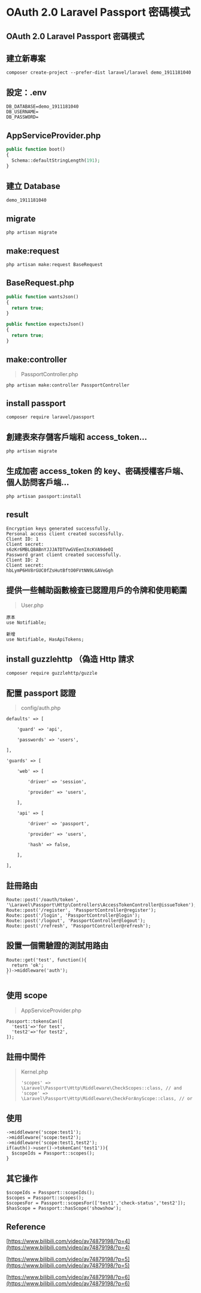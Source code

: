 # OAuth 2.0 Laravel Passport 密碼模式

## OAuth 2.0 Laravel Passport 密碼模式


## 建立新專案

```text
composer create-project --prefer-dist laravel/laravel demo_1911181040
```

## 設定：.env

```text
DB_DATABASE=demo_1911181040
DB_USERNAME=
DB_PASSWORD=
```

## AppServiceProvider.php

```php
public function boot()
{
  Schema::defaultStringLength(191);
}
```

## 建立 Database

```text
demo_1911181040
```

## migrate

```text
php artisan migrate
```

## make:request

```text
php artisan make:request BaseRequest
```

## BaseRequest.php

```php
public function wantsJson()
{
  return true;
}

public function expectsJson()
{
  return true;
}
```

## make:controller

> PassportController.php

```text
php artisan make:controller PassportController
```

## install passport

```text
composer require laravel/passport
```

## 創建表來存儲客戶端和 access\_token...

```text
php artisan migrate
```

## 生成加密 access\_token 的 key、密碼授權客戶端、個人訪問客戶端...

```text
php artisan passport:install
```

## result

```text
Encryption keys generated successfully.
Personal access client created successfully.
Client ID: 1
Client secret:
s6zKr6MBLQ8ABnYJJJATDTVwGVEenIXcKVA9de0I
Password grant client created successfully.
Client ID: 2
Client secret:
hbLymP6HV8rGUC0fZsHutBftO0FVtNN9LGAVeGgh
```

## 提供一些輔助函數檢查已認證用戶的令牌和使用範圍

> User.php

```text
原本
use Notifiable;

新增
use Notifiable, HasApiTokens;
```

## install guzzlehttp （偽造 Http 請求

```text
composer require guzzlehttp/guzzle
```

## 配置 passport 認證

> config/auth.php

```text
defaults' => [

    'guard' => 'api',

    'passwords' => 'users',

],
```

```text
'guards' => [

    'web' => [

        'driver' => 'session',

        'provider' => 'users',

    ],

    'api' => [

        'driver' => 'passport',

        'provider' => 'users',

        'hash' => false,

    ],

],
```

## 註冊路由

```text
Route::post('/oauth/token', '\Laravel\Passport\Http\Controllers\AccessTokenController@issueToken');
Route::post('/register', 'PassportController@register');
Route::post('/login', 'PassportController@login');
Route::post('/logout', 'PassportController@logout');
Route::post('/refresh', 'PassportController@refresh');
```

## 設置一個需驗證的測試用路由

```text
Route::get('test', function(){
  return 'ok';
})->middleware('auth');
`
```

## 使用 scope

> AppServiceProvider.php

```text
Passport::tokensCan([
  'test1'=>'for test',
  'test2'=>'for test2',
]);
```

## 註冊中間件

> Kernel.php
>
> ```text
> 'scopes' => \Laravel\Passport\Http\Middleware\CheckScopes::class, // and
> 'scope' => \Laravel\Passport\Http\Middleware\CheckForAnyScope::class, // or
> ```

## 使用

```text
->middleware('scope:test1');
->middleware('scope:test2');
->middleware('scope:test1,test2');
if(auth()->user()->tokenCan('test1')){
  $scopeIds = Passport::scopes();
}
```

## 其它操作

```text
$scopeIds = Passport::scopeIds();
$scopes = Passport::scopes();
$scopesFor = Passport::scopesFor(['test1','check-status','test2']);
$hasScope = Passport::hasScope('showshow');
```

## Reference

[https://www.bilibili.com/video/av74879198/?p=4](https://www.bilibili.com/video/av74879198/?p=4)

[https://www.bilibili.com/video/av74879198/?p=5](https://www.bilibili.com/video/av74879198/?p=5)

[https://www.bilibili.com/video/av74879198/?p=6](https://www.bilibili.com/video/av74879198/?p=6)
